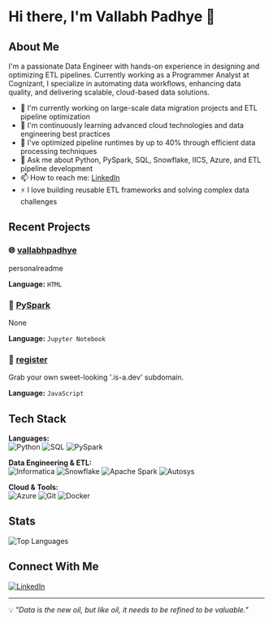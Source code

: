 # Hi there, I'm Vallabh Padhye 👋

## About Me
I'm a passionate Data Engineer with hands-on experience in designing and optimizing ETL pipelines. Currently working as a Programmer Analyst at Cognizant, I specialize in automating data workflows, enhancing data quality, and delivering scalable, cloud-based data solutions.

- 🔭 I'm currently working on large-scale data migration projects and ETL pipeline optimization
- 🌱 I'm continuously learning advanced cloud technologies and data engineering best practices
- 💼 I've optimized pipeline runtimes by up to 40% through efficient data processing techniques
- 💬 Ask me about Python, PySpark, SQL, Snowflake, IICS, Azure, and ETL pipeline development
- 📫 How to reach me: [LinkedIn](https://www.linkedin.com/in/vallabhpadhye/)
- ⚡ I love building reusable ETL frameworks and solving complex data challenges

## Recent Projects

<!--START_SECTION:repositories-->
### 🌐 [vallabhpadhye](https://github.com/VallabhPadhye/vallabhpadhye)
personalreadme

**Language:** `HTML` 

### 📁 [PySpark](https://github.com/VallabhPadhye/PySpark)
None

**Language:** `Jupyter Notebook` 

### 📜 [register](https://github.com/VallabhPadhye/register)
Grab your own sweet-looking '.is-a.dev' subdomain.

**Language:** `JavaScript`
<!--END_SECTION:repositories-->

## Tech Stack

**Languages:**  
![Python](https://img.shields.io/badge/-Python-3776AB?style=flat&logo=python&logoColor=white)
![SQL](https://img.shields.io/badge/-SQL-4479A1?style=flat&logo=postgresql&logoColor=white)
![PySpark](https://img.shields.io/badge/-PySpark-E25A1C?style=flat&logo=apache-spark&logoColor=white)

**Data Engineering & ETL:**  
![Informatica](https://img.shields.io/badge/-Informatica-FF4D00?style=flat&logo=informatica&logoColor=white)
![Snowflake](https://img.shields.io/badge/-Snowflake-29B5E8?style=flat&logo=snowflake&logoColor=white)
![Apache Spark](https://img.shields.io/badge/-Apache%20Spark-E25A1C?style=flat&logo=apache-spark&logoColor=white)
![Autosys](https://img.shields.io/badge/-Autosys-0052CC?style=flat&logoColor=white)

**Cloud & Tools:**  
![Azure](https://img.shields.io/badge/-Microsoft%20Azure-0089D6?style=flat&logo=microsoft-azure&logoColor=white)
![Git](https://img.shields.io/badge/-Git-F05032?style=flat&logo=git&logoColor=white)
![Docker](https://img.shields.io/badge/-Docker-2496ED?style=flat&logo=docker&logoColor=white)

## Stats

![Top Languages](https://github-readme-stats.vercel.app/api/top-langs/?username=VallabhPadhye&layout=compact&theme=radical)

## Connect With Me

[![LinkedIn](https://img.shields.io/badge/-LinkedIn-0077B5?style=flat&logo=linkedin&logoColor=white)](https://linkedin.com/in/vallabhpadhye)

---

💡 *"Data is the new oil, but like oil, it needs to be refined to be valuable."*
